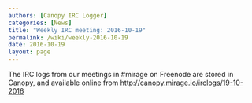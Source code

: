 ```yaml
---
authors: [Canopy IRC Logger]
categories: [News]
title: "Weekly IRC meeting: 2016-10-19"
permalink: /wiki/weekly-2016-10-19
date: 2016-10-19
layout: page
---
```


<!DOCTYPE html>
<p>The IRC logs from our meetings in #mirage on Freenode are stored in Canopy, and available online from <a href="http://canopy.mirage.io/irclogs/19-10-2016">http://canopy.mirage.io/irclogs/19-10-2016</a></p>